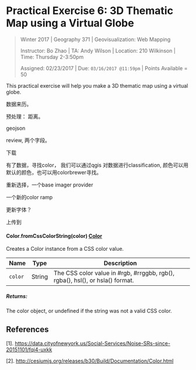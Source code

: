 # Practical Exercise 6: 3D Thematic Map using a Virtual Globe

> Winter 2017 | Geography 371 | Geovisualization: Web Mapping
>
> Instructor: Bo Zhao | TA: Andy Wilson | Location: 210 Wilkinson | Time: Thursday 2-3:50pm
>
> Assigned: 02/23/2017 | Due: `03/16/2017 @11:59pm` | Points Available = 50

This practical exercise will help you make a 3D thematic map using a virtual globe. 



数据来历。 

预处理： 距离。

geojson

review, 两个字段。

下载



有了数据，寻找color， 我们可以通过qgis 对数据进行classification, 颜色可以用默认的颜色，也可以用colorbrewer寻找。







重新选择，一个base imager provider

一个新的color ramp

更新字体？

上传到







#### Color.fromCssColorString(color)  [Color](http://cesiumjs.org/releases/b30/Build/Documentation/Color.html)

Creates a Color instance from a CSS color value.

| Name    | Type   | Description                              |
| ------- | ------ | ---------------------------------------- |
| `color` | String | The CSS color value in #rgb, #rrggbb, rgb(), rgba(), hsl(), or hsla() format. |

##### Returns:

The color object, or undefined if the string was not a valid CSS color.

## References

[1]. https://data.cityofnewyork.us/Social-Services/Noise-SRs-since-20151101/fqi4-uxkk

[2]. http://cesiumjs.org/releases/b30/Build/Documentation/Color.html